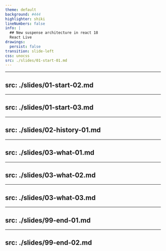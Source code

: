 ```yaml
---
theme: default
background: #444
highlighter: shiki
lineNumbers: false
info: |
  ## New suspense architecture in react 18
  React Live
drawings:
  persist: false
transition: slide-left
css: unocss
src: ./slides/01-start-01.md
---
```


---
src: ./slides/01-start-02.md
---

---
src: ./slides/01-start-03.md
---

---
src: ./slides/02-history-01.md
---

---
src: ./slides/03-what-01.md
---

---
src: ./slides/03-what-02.md
---

---
src: ./slides/03-what-03.md
---

---
src: ./slides/99-end-01.md
---

---
src: ./slides/99-end-02.md
---
